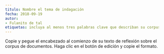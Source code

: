 ```yaml
---
titulo: Nombre el tema de indagación
fecha: 2018-09-19
autor:
- Fulanito de tal 
etiquetas: incluya al menos tres palabras clave que describan su corpus
---
```


Copie y pegue el encabezado al comienzo de su texto de reflexión sobre el corpus de documentos. Haga clic en el botón de edición y copie el formato. 
